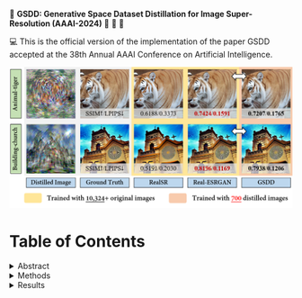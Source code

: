 :book: **GSDD: Generative Space Dataset Distillation for Image Super-Resolution (AAAI-2024)** :tada: :tada: :tada:

:computer: This is the official version of the implementation of the paper GSDD accepted at the 38th Annual AAAI Conference on Artificial Intelligence.

![First page](https://github.com/eric930711/GSDD/blob/main/Figure/R1.png)

# Table of Contents

<details>
  <summary>Abstract</summary>
  
  Single image super-resolution (SISR), especially in the real world, usually builds a large amount of LR-HR image pairs to learn representations that contain rich textural and structural information. However, relying on massive data for model training not only reduces training efficiency, but also causes heavy data storage burdens. In this paper, we attempt a pioneering study on dataset distillation (DD) for SISR problems to explore how data could be slimmed and compressed for the
task. Unlike previous coreset selection methods which select a few typical examples directly from the original data, we remove the limitation that the selected data cannot be further edited, and propose to synthesize and optimize samples to preserve more task-useful representations. Concretely, by utilizing pre-trained GANs as a suitable approximation of realistic data distribution, we propose GSDD, which distills data in a latent generative space based on GAN-inversion techniques. By optimizing them to match with the practical data distribution in an informative feature space, the distilled data could then be synthesized. Experimental results demonstrate that when trained with our distilled data, GSDD can achieve comparable performance to the state-of-the-art (SOTA) SISR algorithms, while a nearly ×8 increase in training efficiency and a saving of almost 93.2% data storage space can be realized. Further experiments on challenging real-world data also demonstrate the promising generalization ability of GSDD.
</details>

<details>
  <summary>Methods</summary>
  
![GSDD](https://github.com/eric930711/GSDD/blob/main/Figure/Framework.png)
</details>


<details>
  <summary>Results</summary>

![synthetic-SR](https://github.com/eric930711/GSDD/blob/main/Figure/R2.png)

![realistic-SR](https://github.com/eric930711/GSDD/blob/main/Figure/R3.png)
</details>
